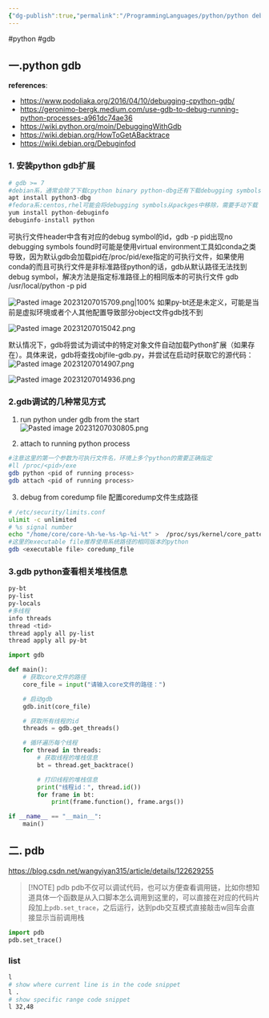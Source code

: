 ```yaml
---
{"dg-publish":true,"permalink":"/ProgrammingLanguages/python/python debug指南/","noteIcon":"3"}
---
```


#python #gdb

## 一.python gdb

**references**:
- https://www.podoliaka.org/2016/04/10/debugging-cpython-gdb/
- https://geronimo-bergk.medium.com/use-gdb-to-debug-running-python-processes-a961dc74ae36
- https://wiki.python.org/moin/DebuggingWithGdb
- https://wiki.debian.org/HowToGetABacktrace
- https://wiki.debian.org/Debuginfod
### 1. 安装python gdb扩展

```python
# gdb >= 7
#debian系，通常会除了下载cpython binary python-dbg还有下载debugging symbols
apt install python3-dbg
#fedora系:centos,rhel可能会将debugging symbols从packges中移除，需要手动下载
yum install python-debuginfo
debuginfo-install python


```
可执行文件header中含有对应的debug symbol的id，gdb -p pid出现no debugging symbols found时可能是使用virtual environment工具如conda之类导致，因为默认gdb会加载pid在/proc/pid/exe指定的可执行文件，如果使用conda的而且可执行文件是非标准路径python的话，gdb从默认路径无法找到debug symbol，解决方法是指定标准路径上的相同版本的可执行文件
gdb /usr/local/python -p pid

![Pasted image 20231207015709.png|100%](/img/user/pics/Pasted%20image%2020231207015709.png)
如果py-bt还是未定义，可能是当前是虚拟环境或者个人其他配置导致部分object文件gdb找不到

![Pasted image 20231207015042.png](/img/user/pics/Pasted%20image%2020231207015042.png)

默认情况下，gdb将尝试为调试中的特定对象文件自动加载Python扩展（如果存在）。具体来说，gdb将查找objfile-gdb.py，并尝试在启动时获取它的源代码：
![Pasted image 20231207014907.png](/img/user/pics/Pasted%20image%2020231207014907.png)

![Pasted image 20231207014936.png](/img/user/pics/Pasted%20image%2020231207014936.png)





### 2.gdb调试的几种常见方式
1. run python under gdb from the start
![Pasted image 20231207030805.png](/img/user/pics/Pasted%20image%2020231207030805.png)

2. attach to running python process

```bash
#注意这里的第一个参数为可执行文件名，环境上多个python的需要正确指定
#ll /proc/<pid>/exe
gdb python <pid of running process>
gdb attach <pid of running process>

```

 3. debug from coredump file
 配置coredump文件生成路径

```bash
# /etc/security/limits.conf
ulimit -c unlimited
# %s signal number
echo "/home/core/core-%h-%e-%s-%p-%i-%t" >  /proc/sys/kernel/core_pattern
#这里的executable file推荐使用系统路径的相同版本的python
gdb <executable file> coredump_file

```

### 3.gdb python查看相关堆栈信息

```bash
py-bt
py-list
py-locals
#多线程
info threads
thread <tid>
thread apply all py-list
thread apply all py-bt

```


```python
import gdb

def main():
    # 获取core文件的路径
    core_file = input("请输入core文件的路径：")

    # 启动gdb
    gdb.init(core_file)

    # 获取所有线程的id
    threads = gdb.get_threads()

    # 循环遍历每个线程
    for thread in threads:
        # 获取线程的堆栈信息
        bt = thread.get_backtrace()

        # 打印线程的堆栈信息
        print("线程id：", thread.id())
        for frame in bt:
            print(frame.function(), frame.args())

if __name__ == "__main__":
    main()


```


## 二. pdb

https://blog.csdn.net/wangyiyan315/article/details/122629255

> [!NOTE] pdb
> pdb不仅可以调试代码，也可以方便查看调用链，比如你想知道具体一个函数是从入口脚本怎么调用到这里的，可以直接在对应的代码片段加上`pdb.set_trace`，之后运行，达到pdb交互模式直接敲击w回车会直接显示当前调用栈


```py
import pdb
pdb.set_trace()

```

### list

```sh
l
# show where current line is in the code snippet
l .
# show specific range code snippet
l 32,48

```